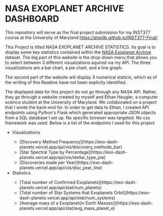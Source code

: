 # NASA EXOPLANET ARCHIVE DASHBOARD
This repository will serve as the final project submission for my INST377 course at the University of Maryland
https://atwillb.github.io/INST377-Final/

This Project is titled NASA EXOPLANET ARCHIVE STATISTICS. Its goal is to display some key statistics contained within the [NASA Exoplanet Archive](https://www.google.com/search?client=safari&rls=en&q=NASA+exoplanet+archive&ie=UTF-8&oe=UTF-8) dataset. The big part of this website is the drop-down menu that allows you to select between 3 different visualzations aquired via my API. The three visualizations are a bar chart, a pie chart, and a line graph. 

The second part of the website will display 3 numerical staticis, which as of the writing of this Readme have not been explicity identified. 

The displayed data for this project do not go through any NASA API. Rather, they go through a website created by myself and Ethan Heugler, a computer science student at the University of Maryland. We collaborated on a project that I wrote the back-end for. In order to get data to Ethan, I created API endpoints using Python's Flask which generated appropriate JSON objects from a SQL database I set up. No specific browser was targeted. No css framework was used. 
Below is a list of the endpoints I used for this project

<ul>
    <li>Visualizations</li>
    <ul>
        <li>[Discovery Method Frequency](https://exo-dash-planets.vercel.app/api/vis/discovery_methods_bar)</li>
        <li>[Star Spectral Type by Percentage](https://exo-dash-planets.vercel.app/api/vis/stellar_type_pie)</li>
        <li>[Discoveries made per Year](https://exo-dash-planets.vercel.app/api/vis/disc_year_line)</li>
    </ul>
    <li>Statistics</li>
    <ul>
      <li>[Total number of Confirmed Exoplanets](https://exo-dash-planets.vercel.app/api/stat/num_planets)</li>
      <li>[Total number of Star Systems that Exoplanets Orbit](https://exo-dash-planets.vercel.app/api/stat/num_systems)</li>
      <li>[Average mass of a Exoplanet(in Earth Masses)](https://exo-dash-planets.vercel.app/api/stat/avg_mass_planet_e)</li>
    </ul>
</ul>


